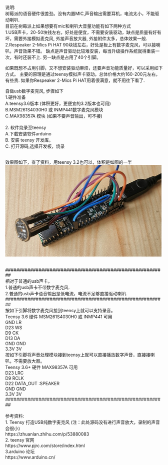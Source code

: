 
说明: <br/> 
    树莓派的语音硬件很差劲。没有内置MIC,声音输出需要耳机，电流太小，不能驱动喇叭. <br/> 
    目前在树莓派上如果想要有mic和喇叭大音量功能有如下两种方式 <br/> 
    1.USB声卡，20-50块钱左右，好处是便宜，不需要安装驱动，缺点是质量有好有坏，需要外接模拟麦克风, 外接声音放大器, 外接附件太多，总体效果一般. <br/> 
    2.Respeaker 2-Mics Pi HAT 90块钱左右，好处是板上有数字麦克风，可以接喇叭，声音效果不错。 缺点是声音驱动比较难安装，每当升级操作系统就得重装一次，有时还装不上. 另一缺点是占用了40个引脚。 <br/> 
    
如果既想不占用引脚，又不想安装驱动麻烦，还要声音功能质量好，可以采用如下方式。 主要的原理是通过teensy模拟声卡驱动。总体价格大约160-200元左右，有些贵. 如果你Respeaker 2-Mics Pi HAT用着很满意，就不用往下看了.<br/> 
     

自做usb数字麦克风, 步骤如下 <br/> 
1.硬件准备<br/>
   A.teensy3.6版本 (体积更好，更便宜的3.2版本也可用)<br/>
   B.MSM261S4030H0 或 INMP441数字麦克风模块<br/>
   C.MAX98357A 模块 (如果不要声音输出，可不接)<br/> <br/>
2. 软件烧录至teensy <br/>
    A.下载安装软件arduino<br/>
    B. 安装 teensy 开发库，<br/>
    C. 打开源码,选择开发板，烧录<br/>
<br/>
<p>
效果图如下，查了资料，用teensy 3.2也可以，体积是如图的一半<br/>
<img src= 'https://github.com/lixy123/usb_teensy_mic/blob/master/IMG_usb_mic.jpg?raw=true' />
</p>

  <br/>
  ########################################################## <br/>
  相对于普通的usb声卡。 <br/> 
  1.普通的usb声卡不带数字麦克风. <br/>
  2.普通的usb声卡语音输出是低电流，电流不足够直接驱动喇叭. <br/>
  ########################################################## <br/>
  按如下引脚将数字麦克风接到teensy上就可以支持录音。 <br/>
  Teensy 3.6 硬件 MSM261S4030H0 或 INMP441 可用 <br/>
  GND LR <br/>
  D23 WS <br/>
  D9  CK <br/>
  D13 DA <br/>
  GND GND <br/>
  3.3V 3V <br/>
  按如下引脚将声音处理模块接到teensy上就可以直接播放数字声音，直接接喇叭，不需要放大器。 <br/>
  Teensy 3.6+ 硬件 MAX98357A 可用 <br/>
  D23 LRC <br/>
  D9  RCLK <br/>
  D22 DATA_OUT :SPEAKER <br/>
  GND GND <br/>
  3.3V 3V <br/>
  ########################################################## <br/>
 <br/>
参考资料:<br/>
    1. Teensy 打造USB纯数字麦克风 (注：此处源码没有进行声音放大，录制的声音会很小)<br/>
    https://zhuanlan.zhihu.com/p/53880083<br/>
    2. teensy 官网<br/>
    https://www.pjrc.com/store/index.html<br/>
    3.arduino 论坛<br/>
    https://www.arduino.cn/<br/>
